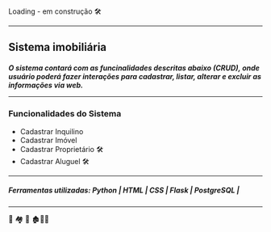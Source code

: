 
Loading - em construção :hammer_and_wrench:
_____________________________________________________
## Sistema imobiliária

<h5> O sistema contará com as funcinalidades descritas abaixo (CRUD), onde usuário poderá fazer interações para cadastrar, listar, alterar e excluir as informações via web.

________________________________________________________

  
### Funcionalidades do Sistema
* Cadastrar Inquilino
* Cadastrar Imóvel
* Cadastrar Proprietário :hammer_and_wrench:
* Cadastrar Aluguel :hammer_and_wrench:
_______________________________________________________
  
##### Ferramentas utilizadas: Python | HTML | CSS | Flask | PostgreSQL |
----------------------------------------
:house_with_garden: :houses: :hotel: :derelict_house::european_post_office::hotel:
